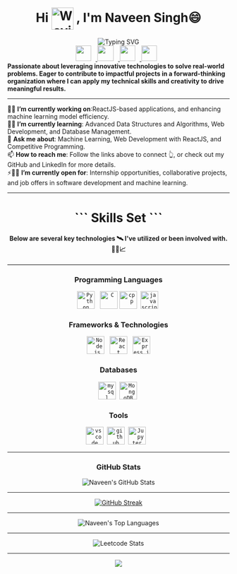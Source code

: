 <h1 align="center">
  Hi 
  <img src="https://media.giphy.com/media/v1.Y2lkPTc5MGI3NjExajhqNXQ2djM1cHFjaWR4M2ZuZHU1anI4amFuaGFobnN4ZGVnN3VyYSZlcD12MV9zdGlja2Vyc19zZWFyY2gmY3Q9cw/w1OBpBd7kJqHrJnJ13/giphy.gif" 
       alt="Waving hand animated gif" 
       width="50" 
       style="vertical-align: middle;" /> 
  , I'm <b>Naveen Singh😄</b>
</h1>

<div align="center">
  <img src="https://readme-typing-svg.demolab.com?font=Fira+Code&letterSpacing=3&duration=3500&pause=701&color=82E8F7&background=3CABFF00&center=true&vCenter=true&width=435&lines=Software+Developer;Fullstack+Developer;Learning+Enthusiast%F0%9F%A7%90" alt="Typing SVG" />
  
  <div align="center">
    <a href="mailto:singhnaveen0402@gmail.com">
      <img src="https://www.logo.wine/a/logo/Gmail/Gmail-Logo.wine.svg" width="35" height="35" style="margin-right: 10px;" />
    </a>
    <a href="https://www.linkedin.com/in/naveen-singh12/">
      <img src="https://upload.wikimedia.org/wikipedia/commons/thumb/f/f8/LinkedIn_icon_circle.svg/1200px-LinkedIn_icon_circle.svg.png" width="37" height="35" style="margin-right: 10px;" />
    </a>
    <a href="https://x.com/nvn1212_">
      <img src="https://toppng.com/public/uploads/preview/twitter-x-icon-logo-116902890413xbfexhf8l.webp" width="35" height="35" style="margin-right: 10px;" />
    </a>
    <a href="https://leetcode.com/u/naveensingh12/">
      <img src="https://cdn.iconscout.com/icon/free/png-512/leetcode-3628885-3030025.png" width="35" height="35" style="margin-right: 10px;" />
    </a>
  </div>
  </div>
  <strong>
    Passionate about leveraging innovative technologies to solve real-world problems. Eager to contribute to impactful projects in a forward-thinking organization where I can apply my technical skills and creativity to drive meaningful results.
  </strong>
  <hr>

  <ul style="list-style-type: none; padding: 0;">
    <li>🔭🚀 <b>I’m currently working on</b>:ReactJS-based applications, and enhancing machine learning model efficiency.</li>
    <li>🌱🧠 <b>I’m currently learning</b>: Advanced Data Structures and Algorithms, Web Development, and Database Management.</li>
    <li>💬 <b>Ask me about</b>: Machine Learning, Web Development with ReactJS, and Competitive Programming.</li>
    <li>📫 <b>How to reach me</b>: Follow the links above to connect 👆, or check out my GitHub and LinkedIn for more details.</li>
    <li>⚡🐱‍🏍 <b>I’m currently open for</b>: Internship opportunities, collaborative projects, and job offers in software development and machine learning.</li>
  </ul>

<hr>

<div align="center">
    <h1>``` Skills Set ```</h1>
    <h4>Below are several key technologies 🛰 I've utilized or been involved with.👨‍💻📈</h4>
</div>
<hr style="border: 0; border-top: 1px solid #ccc; margin: 20px 0;">
<div align="center">
    <h3><b>Programming Languages</b></h3>
    <code><a href="#" target="_blank"><img src="https://upload.wikimedia.org/wikipedia/commons/thumb/c/c3/Python-logo-notext.svg/1869px-Python-logo-notext.svg.png" title="Python" alt="Python" height="40"/></a></code>&nbsp;&nbsp;
    <code><a href="#" target="_blank"><img src="https://upload.wikimedia.org/wikipedia/commons/1/19/C_Logo.png" title="C" alt="C" height="40"/></a></code>
    <code><a href="#" target="_blank"><img src="https://upload.wikimedia.org/wikipedia/commons/thumb/1/18/ISO_C%2B%2B_Logo.svg/1822px-ISO_C%2B%2B_Logo.svg.png" title="Cpp" alt="cpp" height="40"/></a></code>&nbsp;
       <code><a href="#" target="_blank"><img src="https://upload.wikimedia.org/wikipedia/commons/thumb/6/6a/JavaScript-logo.png/800px-JavaScript-logo.png" title="JavaScript" alt="javascript" width="40" height="40"/></a></code>&nbsp;

</div>


<div align="center">
    <h3><b>Frameworks & Technologies</b></h3>
    <code><a href="#" target="_blank"><img src="https://cdn.freebiesupply.com/logos/large/2x/nodejs-icon-logo-png-transparent.png" title="Node.js" alt="Node.js" height="40"/></a></code>&nbsp;&nbsp;
    <code><a href="#" target="_blank"><img src="https://cdn.freebiesupply.com/logos/large/2x/react-1-logo-png-transparent.png" title="React" alt="React" height="40"/></a></code>&nbsp;&nbsp;
    <code><a href="#" target="_blank"><img src="https://ajeetchaulagain.com/static/7cb4af597964b0911fe71cb2f8148d64/87351/express-js.png" title="Express.js" alt="Express.js" height="40"/></a></code>
</div>





<div align="center">
    <h3><b>Databases</b></h3>
    <code><a href="#" target="_blank"><img src="https://pngimg.com/uploads/mysql/mysql_PNG11.png" title="MySql" alt="mysql" height="40"/></a></code>&nbsp;
    <code><a href="#" target="_blank"><img src="https://github.com/ArkS0001/ArkS0001/assets/113760964/4b917130-00f5-4f0b-842c-634a29600699" title="MongoDB" alt="MongoDB" height="40"/></a></code>&nbsp;
</div>


<div align="center">
    <h3><b>Tools</b></h3>
    <code><a href="#" target="_blank"><img src="https://upload.wikimedia.org/wikipedia/commons/thumb/9/9a/Visual_Studio_Code_1.35_icon.svg/2048px-Visual_Studio_Code_1.35_icon.svg.png" title="VSCode" alt="vscode" width="40" height="40"/></a></code>&nbsp;
    <code><a href="#" target="_blank"><img src="https://cdn-icons-png.flaticon.com/512/25/25231.png" title="GitHub" alt="github" width="40" height="40"/></a></code>&nbsp;
    <code><a href="#" target="_blank"><img src="https://github.com/ArkS0001/ArkS0001/assets/113760964/c19d8e21-c373-47c7-926a-29a4bbe9898c" title="Git" alt="Jupyter" width="40" height="40"/></a></code>&nbsp;
   </code>&nbsp;
</div>

<hr>
<div align="center">
    <h3><b>GitHub Stats</b></h3>
    <img src="https://github-readme-stats.vercel.app/api?username=naveensingh1212&theme=transparent&show_icons=true&hide_border=false&count_private=true" alt="Naveen's GitHub Stats" />

<hr>



  [![GitHub Streak](http://github-readme-streak-stats.herokuapp.com?user=naveensingh1212&theme=transparent&count_private=true)](https://git.io/streak-stats)

  <hr>

  ![Naveen's Top Languages](https://github-readme-stats.vercel.app/api/top-langs/?username=naveensingh1212&theme=transparent&show_icons=true&hide_border=false&layout=compact&count_private=true)

  <hr>

  ![Leetcode Stats](https://leetcard.jacoblin.cool/naveensingh12?ext=activity)

  <hr>

  [![](https://visitcount.itsvg.in/api?id=naveensingh1212&label=Visitors&icon=0&pretty=true)]()
</div>














